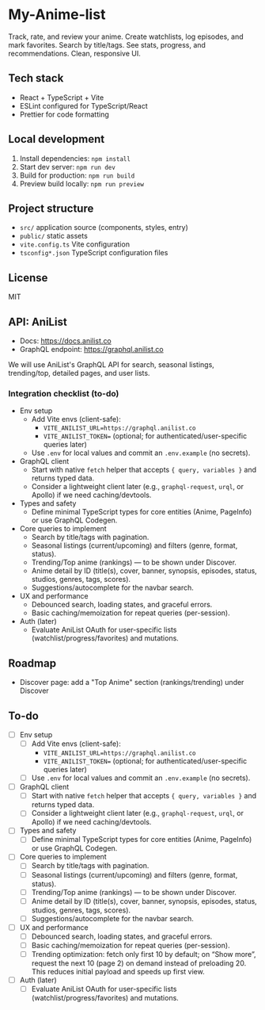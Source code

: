 # My-Anime-list

Track, rate, and review your anime. Create watchlists, log episodes, and mark favorites.
Search by title/tags. See stats, progress, and recommendations. Clean, responsive UI.

## Tech stack

- React + TypeScript + Vite
- ESLint configured for TypeScript/React
- Prettier for code formatting

## Local development

1. Install dependencies: `npm install`
2. Start dev server: `npm run dev`
3. Build for production: `npm run build`
4. Preview build locally: `npm run preview`

## Project structure

- `src/` application source (components, styles, entry)
- `public/` static assets
- `vite.config.ts` Vite configuration
- `tsconfig*.json` TypeScript configuration files

## License

MIT

## API: AniList

- Docs: https://docs.anilist.co
- GraphQL endpoint: https://graphql.anilist.co

We will use AniList's GraphQL API for search, seasonal listings, trending/top, detailed pages, and user lists.

### Integration checklist (to-do)

- Env setup
	- Add Vite envs (client-safe):
		- `VITE_ANILIST_URL=https://graphql.anilist.co`
		- `VITE_ANILIST_TOKEN=` (optional; for authenticated/user-specific queries later)
	- Use `.env` for local values and commit an `.env.example` (no secrets).
- GraphQL client
	- Start with native `fetch` helper that accepts `{ query, variables }` and returns typed data.
	- Consider a lightweight client later (e.g., `graphql-request`, `urql`, or Apollo) if we need caching/devtools.
- Types and safety
	- Define minimal TypeScript types for core entities (Anime, PageInfo) or use GraphQL Codegen.
- Core queries to implement
	- Search by title/tags with pagination.
	- Seasonal listings (current/upcoming) and filters (genre, format, status).
	- Trending/Top anime (rankings) — to be shown under Discover.
	- Anime detail by ID (title(s), cover, banner, synopsis, episodes, status, studios, genres, tags, scores).
	- Suggestions/autocomplete for the navbar search.
- UX and performance
	- Debounced search, loading states, and graceful errors.
	- Basic caching/memoization for repeat queries (per-session).
- Auth (later)
	- Evaluate AniList OAuth for user-specific lists (watchlist/progress/favorites) and mutations.

## Roadmap

- Discover page: add a "Top Anime" section (rankings/trending) under Discover

## To-do

- [ ] Env setup
	- [ ] Add Vite envs (client-safe):
		- `VITE_ANILIST_URL=https://graphql.anilist.co`
		- `VITE_ANILIST_TOKEN=` (optional; for authenticated/user-specific queries later)
	- [ ] Use `.env` for local values and commit an `.env.example` (no secrets).
- [ ] GraphQL client
	- [ ] Start with native `fetch` helper that accepts `{ query, variables }` and returns typed data.
	- [ ] Consider a lightweight client later (e.g., `graphql-request`, `urql`, or Apollo) if we need caching/devtools.
- [ ] Types and safety
	- [ ] Define minimal TypeScript types for core entities (Anime, PageInfo) or use GraphQL Codegen.
- [ ] Core queries to implement
	- [ ] Search by title/tags with pagination.
	- [ ] Seasonal listings (current/upcoming) and filters (genre, format, status).
	- [ ] Trending/Top anime (rankings) — to be shown under Discover.
	- [ ] Anime detail by ID (title(s), cover, banner, synopsis, episodes, status, studios, genres, tags, scores).
	- [ ] Suggestions/autocomplete for the navbar search.
- [ ] UX and performance
	- [ ] Debounced search, loading states, and graceful errors.
	- [ ] Basic caching/memoization for repeat queries (per-session).
	- [ ] Trending optimization: fetch only first 10 by default; on “Show more”, request the next 10 (page 2) on demand instead of preloading 20. This reduces initial payload and speeds up first view.
- [ ] Auth (later)
	- [ ] Evaluate AniList OAuth for user-specific lists (watchlist/progress/favorites) and mutations.

